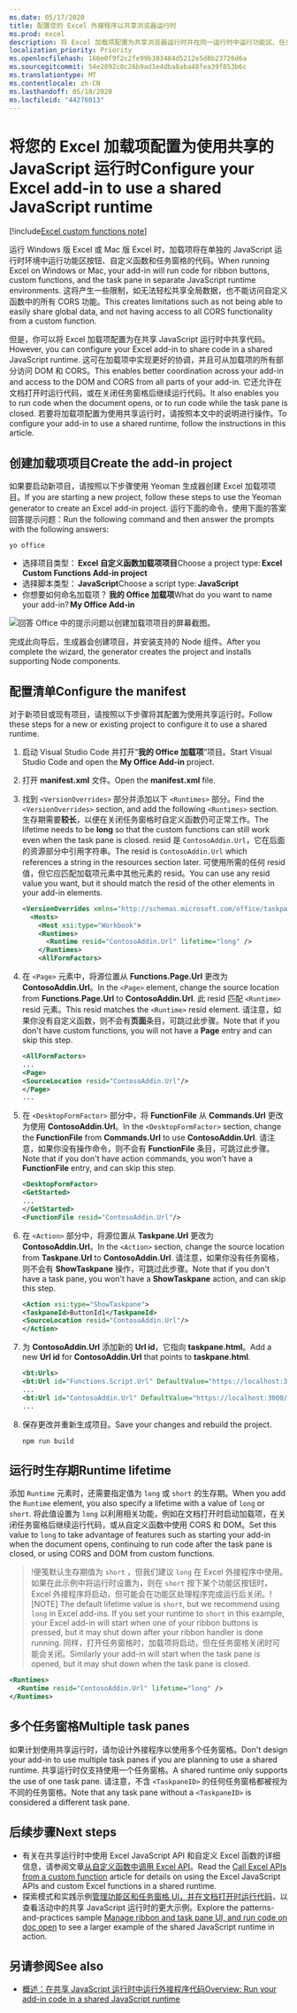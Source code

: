 ```yaml
---
ms.date: 05/17/2020
title: 配置您的 Excel 外接程序以共享浏览器运行时
ms.prod: excel
description: 将 Excel 加载项配置为共享浏览器运行时并在同一运行时中运行功能区、任务窗格和自定义函数代码。
localization_priority: Priority
ms.openlocfilehash: 166e0f9f2c2fe99b303484d5212e5d8b23726d6a
ms.sourcegitcommit: 54e2892c0c26b9ad1e4dba8aba48fea39f853b6c
ms.translationtype: MT
ms.contentlocale: zh-CN
ms.lasthandoff: 05/18/2020
ms.locfileid: "44276013"
---
```

# <a name="configure-your-excel-add-in-to-use-a-shared-javascript-runtime"></a><span data-ttu-id="11a15-103">将您的 Excel 加载项配置为使用共享的 JavaScript 运行时</span><span class="sxs-lookup"><span data-stu-id="11a15-103">Configure your Excel add-in to use a shared JavaScript runtime</span></span>

[!include[Excel custom functions note](../includes/excel-custom-functions-note.md)]

<span data-ttu-id="11a15-104">运行 Windows 版 Excel 或 Mac 版 Excel 时，加载项将在单独的 JavaScript 运行时环境中运行功能区按钮、自定义函数和任务窗格的代码。</span><span class="sxs-lookup"><span data-stu-id="11a15-104">When running Excel on Windows or Mac, your add-in will run code for ribbon buttons, custom functions, and the task pane in separate JavaScript runtime environments.</span></span> <span data-ttu-id="11a15-105">这将产生一些限制，如无法轻松共享全局数据，也不能访问自定义函数中的所有 CORS 功能。</span><span class="sxs-lookup"><span data-stu-id="11a15-105">This creates limitations such as not being able to easily share global data, and not having access to all CORS functionality from a custom function.</span></span>

<span data-ttu-id="11a15-106">但是，你可以将 Excel 加载项配置为在共享 JavaScript 运行时中共享代码。</span><span class="sxs-lookup"><span data-stu-id="11a15-106">However, you can configure your Excel add-in to share code in a shared JavaScript runtime.</span></span> <span data-ttu-id="11a15-107">这可在加载项中实现更好的协调，并且可从加载项的所有部分访问 DOM 和 CORS。</span><span class="sxs-lookup"><span data-stu-id="11a15-107">This enables better coordination across your add-in and access to the DOM and CORS from all parts of your add-in.</span></span> <span data-ttu-id="11a15-108">它还允许在文档打开时运行代码，或在关闭任务窗格后继续运行代码。</span><span class="sxs-lookup"><span data-stu-id="11a15-108">It also enables you to run code when the document opens, or to run code while the task pane is closed.</span></span> <span data-ttu-id="11a15-109">若要将加载项配置为使用共享运行时，请按照本文中的说明进行操作。</span><span class="sxs-lookup"><span data-stu-id="11a15-109">To configure your add-in to use a shared runtime, follow the instructions in this article.</span></span>

## <a name="create-the-add-in-project"></a><span data-ttu-id="11a15-110">创建加载项项目</span><span class="sxs-lookup"><span data-stu-id="11a15-110">Create the add-in project</span></span>

<span data-ttu-id="11a15-111">如果要启动新项目，请按照以下步骤使用 Yeoman 生成器创建 Excel 加载项项目。</span><span class="sxs-lookup"><span data-stu-id="11a15-111">If you are starting a new project, follow these steps to use the Yeoman generator to create an Excel add-in project.</span></span> <span data-ttu-id="11a15-112">运行下面的命令，使用下面的答案回答提示问题：</span><span class="sxs-lookup"><span data-stu-id="11a15-112">Run the following command and then answer the prompts with the following answers:</span></span>

```command line
yo office
```

- <span data-ttu-id="11a15-113">选择项目类型： **Excel 自定义函数加载项项目**</span><span class="sxs-lookup"><span data-stu-id="11a15-113">Choose a project type: **Excel Custom Functions Add-in project**</span></span>
- <span data-ttu-id="11a15-114">选择脚本类型： **JavaScript**</span><span class="sxs-lookup"><span data-stu-id="11a15-114">Choose a script type: **JavaScript**</span></span>
- <span data-ttu-id="11a15-115">你想要如何命名加载项？ **我的 Office 加载项**</span><span class="sxs-lookup"><span data-stu-id="11a15-115">What do you want to name your add-in? **My Office Add-in**</span></span>

![回答 Office 中的提示问题以创建加载项项目的屏幕截图。](../images/yo-office-excel-project.png)

<span data-ttu-id="11a15-117">完成此向导后，生成器会创建项目，并安装支持的 Node 组件。</span><span class="sxs-lookup"><span data-stu-id="11a15-117">After you complete the wizard, the generator creates the project and installs supporting Node components.</span></span>

## <a name="configure-the-manifest"></a><span data-ttu-id="11a15-118">配置清单</span><span class="sxs-lookup"><span data-stu-id="11a15-118">Configure the manifest</span></span>

<span data-ttu-id="11a15-119">对于新项目或现有项目，请按照以下步骤将其配置为使用共享运行时。</span><span class="sxs-lookup"><span data-stu-id="11a15-119">Follow these steps for a new or existing project to configure it to use a shared runtime.</span></span>

1. <span data-ttu-id="11a15-120">启动 Visual Studio Code 并打开“**我的 Office 加载项**”项目。</span><span class="sxs-lookup"><span data-stu-id="11a15-120">Start Visual Studio Code and open the **My Office Add-in** project.</span></span>
2. <span data-ttu-id="11a15-121">打开 **manifest.xml** 文件。</span><span class="sxs-lookup"><span data-stu-id="11a15-121">Open the **manifest.xml** file.</span></span>
3. <span data-ttu-id="11a15-122">找到 `<VersionOverrides>` 部分并添加以下 `<Runtimes>` 部分。</span><span class="sxs-lookup"><span data-stu-id="11a15-122">Find the `<VersionOverrides>` section, and add the following `<Runtimes>` section.</span></span> <span data-ttu-id="11a15-123">生存期需要**较长**，以便在关闭任务窗格时自定义函数仍可正常工作。</span><span class="sxs-lookup"><span data-stu-id="11a15-123">The lifetime needs to be **long** so that the custom functions can still work even when the task pane is closed.</span></span> <span data-ttu-id="11a15-124">resid 是 `ContosoAddin.Url`，它在后面的资源部分中引用字符串。</span><span class="sxs-lookup"><span data-stu-id="11a15-124">The resid is `ContosoAddin.Url` which references a string in the resources section later.</span></span> <span data-ttu-id="11a15-125">可使用所需的任何 resid 值，但它应匹配加载项元素中其他元素的 resid。</span><span class="sxs-lookup"><span data-stu-id="11a15-125">You can use any resid value you want, but it should match the resid of the other elements in your add-in elements.</span></span>

   ```xml
   <VersionOverrides xmlns="http://schemas.microsoft.com/office/taskpaneappversionoverrides" xsi:type="VersionOverridesV1_0">
     <Hosts>
       <Host xsi:type="Workbook">
       <Runtimes>
         <Runtime resid="ContosoAddin.Url" lifetime="long" />
       </Runtimes>
       <AllFormFactors>
   ```

4. <span data-ttu-id="11a15-126">在 `<Page>` 元素中，将源位置从 **Functions.Page.Url** 更改为 **ContosoAddin.Url**。</span><span class="sxs-lookup"><span data-stu-id="11a15-126">In the `<Page>` element, change the source location from **Functions.Page.Url** to **ContosoAddin.Url**.</span></span> <span data-ttu-id="11a15-127">此 resid 匹配 `<Runtime>` resid 元素。</span><span class="sxs-lookup"><span data-stu-id="11a15-127">This resid matches the `<Runtime>` resid element.</span></span> <span data-ttu-id="11a15-128">请注意，如果你没有自定义函数，则不会有**页面**条目，可跳过此步骤。</span><span class="sxs-lookup"><span data-stu-id="11a15-128">Note that if you don't have custom functions, you will not have a **Page** entry and can skip this step.</span></span>

   ```xml
   <AllFormFactors>
   ...
   <Page>
   <SourceLocation resid="ContosoAddin.Url"/>
   </Page>
   ...
   ```

5. <span data-ttu-id="11a15-129">在 `<DesktopFormFactor>` 部分中，将 **FunctionFile** 从 **Commands.Url** 更改为使用 **ContosoAddin.Url**。</span><span class="sxs-lookup"><span data-stu-id="11a15-129">In the `<DesktopFormFactor>` section, change the **FunctionFile** from **Commands.Url** to use **ContosoAddin.Url**.</span></span> <span data-ttu-id="11a15-130">请注意，如果你没有操作命令，则不会有 **FunctionFile** 条目，可跳过此步骤。</span><span class="sxs-lookup"><span data-stu-id="11a15-130">Note that if you don't have action commands, you won't have a **FunctionFile** entry, and can skip this step.</span></span>

   ```xml
   <DesktopFormFactor>
   <GetStarted>
   ...
   </GetStarted>
   <FunctionFile resid="ContosoAddin.Url"/>
   ```

6. <span data-ttu-id="11a15-131">在 `<Action>` 部分中，将源位置从 **Taskpane.Url** 更改为 **ContosoAddin.Url**。</span><span class="sxs-lookup"><span data-stu-id="11a15-131">In the `<Action>` section, change the source location from **Taskpane.Url** to **ContosoAddin.Url**.</span></span> <span data-ttu-id="11a15-132">请注意，如果你没有任务窗格，则不会有 **ShowTaskpane** 操作，可跳过此步骤。</span><span class="sxs-lookup"><span data-stu-id="11a15-132">Note that if you don't have a task pane, you won't have a **ShowTaskpane** action, and can skip this step.</span></span>

   ```xml
   <Action xsi:type="ShowTaskpane">
   <TaskpaneId>ButtonId1</TaskpaneId>
   <SourceLocation resid="ContosoAddin.Url"/>
   </Action>
   ```

7. <span data-ttu-id="11a15-133">为 **ContosoAddin.Url** 添加新的 **Url id**，它指向 **taskpane.html**。</span><span class="sxs-lookup"><span data-stu-id="11a15-133">Add a new **Url id** for **ContosoAddin.Url** that points to **taskpane.html**.</span></span>

   ```xml
   <bt:Urls>
   <bt:Url id="Functions.Script.Url" DefaultValue="https://localhost:3000/dist/functions.js"/>
   ...
   <bt:Url id="ContosoAddin.Url" DefaultValue="https://localhost:3000/taskpane.html"/>
   ...
   ```

8. <span data-ttu-id="11a15-134">保存更改并重新生成项目。</span><span class="sxs-lookup"><span data-stu-id="11a15-134">Save your changes and rebuild the project.</span></span>

   ```command line
   npm run build
   ```

## <a name="runtime-lifetime"></a><span data-ttu-id="11a15-135">运行时生存期</span><span class="sxs-lookup"><span data-stu-id="11a15-135">Runtime lifetime</span></span>

<span data-ttu-id="11a15-136">添加 `Runtime` 元素时，还需要指定值为 `long` 或 `short` 的生存期。</span><span class="sxs-lookup"><span data-stu-id="11a15-136">When you add the `Runtime` element, you also specify a lifetime with a value of `long` or `short`.</span></span> <span data-ttu-id="11a15-137">将此值设置为 `long` 以利用相关功能，例如在文档打开时启动加载项，在关闭任务窗格后继续运行代码，或从自定义函数中使用 CORS 和 DOM。</span><span class="sxs-lookup"><span data-stu-id="11a15-137">Set this value to `long` to take advantage of features such as starting your add-in when the document opens, continuing to run code after the task pane is closed, or using CORS and DOM from custom functions.</span></span>

><span data-ttu-id="11a15-138">!便笺默认生存期值为 `short` ，但我们建议 `long` 在 Excel 外接程序中使用。如果在此示例中将运行时设置为，则在 `short` 按下某个功能区按钮时，Excel 外接程序将启动，但可能会在功能区处理程序完成运行后关闭。</span><span class="sxs-lookup"><span data-stu-id="11a15-138">![NOTE] The default lifetime value is `short`, but we recommend using `long` in Excel add-ins. If you set your runtime to `short` in this example, your Excel add-in will start when one of your ribbon buttons is pressed, but it may shut down after your ribbon handler is done running.</span></span> <span data-ttu-id="11a15-139">同样，打开任务窗格时，加载项将启动，但在任务窗格关闭时可能会关闭。</span><span class="sxs-lookup"><span data-stu-id="11a15-139">Similarly your add-in will start when the task pane is opened, but it may shut down when the task pane is closed.</span></span>

```xml
<Runtimes>
  <Runtime resid="ContosoAddin.Url" lifetime="long" />
</Runtimes>
```

## <a name="multiple-task-panes"></a><span data-ttu-id="11a15-140">多个任务窗格</span><span class="sxs-lookup"><span data-stu-id="11a15-140">Multiple task panes</span></span>

<span data-ttu-id="11a15-141">如果计划使用共享运行时，请勿设计外接程序以使用多个任务窗格。</span><span class="sxs-lookup"><span data-stu-id="11a15-141">Don't design your add-in to use multiple task panes if you are planning to use a shared runtime.</span></span> <span data-ttu-id="11a15-142">共享运行时仅支持使用一个任务窗格。</span><span class="sxs-lookup"><span data-stu-id="11a15-142">A shared runtime only supports the use of one task pane.</span></span> <span data-ttu-id="11a15-143">请注意，不含 `<TaskpaneID>` 的任何任务窗格都被视为不同的任务窗格。</span><span class="sxs-lookup"><span data-stu-id="11a15-143">Note that any task pane without a `<TaskpaneID>` is considered a different task pane.</span></span>

## <a name="next-steps"></a><span data-ttu-id="11a15-144">后续步骤</span><span class="sxs-lookup"><span data-stu-id="11a15-144">Next steps</span></span>

- <span data-ttu-id="11a15-145">有关在共享运行时中使用 Excel JavaScript API 和自定义 Excel 函数的详细信息，请参阅文章[从自定义函数中调用 Excel API](call-excel-apis-from-custom-function.md)。</span><span class="sxs-lookup"><span data-stu-id="11a15-145">Read the [Call Excel APIs from a custom function](call-excel-apis-from-custom-function.md) article for details on using the Excel JavaScript APIs and custom Excel functions in a shared runtime.</span></span>
- <span data-ttu-id="11a15-146">探索模式和实践示例[管理功能区和任务窗格 UI，并在文档打开时运行代码](https://github.com/OfficeDev/PnP-OfficeAddins/tree/master/Samples/excel-shared-runtime-scenario)，以查看活动中的共享 JavaScript 运行时的更大示例。</span><span class="sxs-lookup"><span data-stu-id="11a15-146">Explore the patterns-and-practices sample [Manage ribbon and task pane UI, and run code on doc open](https://github.com/OfficeDev/PnP-OfficeAddins/tree/master/Samples/excel-shared-runtime-scenario) to see a larger example of the shared JavaScript runtime in action.</span></span>

## <a name="see-also"></a><span data-ttu-id="11a15-147">另请参阅</span><span class="sxs-lookup"><span data-stu-id="11a15-147">See also</span></span>

- [<span data-ttu-id="11a15-148">概述：在共享 JavaScript 运行时中运行外接程序代码</span><span class="sxs-lookup"><span data-stu-id="11a15-148">Overview: Run your add-in code in a shared JavaScript runtime</span></span>](custom-functions-shared-overview.md)
